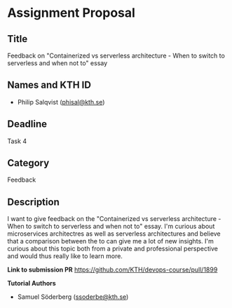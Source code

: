 # Assignment Proposal

## Title

Feedback on "Containerized vs serverless architecture - When to switch to serverless and when not to" essay

## Names and KTH ID

- Philip Salqvist (phisal@kth.se)

## Deadline

Task 4

## Category

Feedback

## Description

I want to give feedback on the "Containerized vs serverless architecture - When to switch to serverless and when not to" essay. I'm curious about microservices architectres as well as serverless architectures and
believe that a comparison between the to can give me a lot of new insights. I'm curious about this topic both from a private and professional perspective and would thus really like to learn more.

**Link to submission PR**
https://github.com/KTH/devops-course/pull/1899

**Tutorial Authors**
- Samuel Söderberg (ssoderbe@kth.se)
